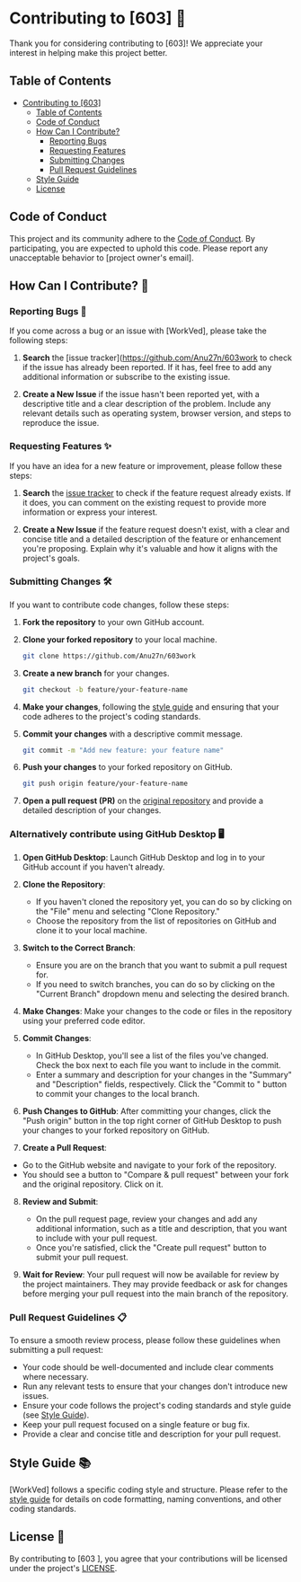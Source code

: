 # Contributing to [603] 🚀

Thank you for considering contributing to [603]! We appreciate your interest in helping make this project better.

## Table of Contents

- [Contributing to \[603\]](#contributing-to-WorkVed-)
  - [Table of Contents](#table-of-contents)
  - [Code of Conduct](#code-of-conduct)
  - [How Can I Contribute?](#how-can-i-contribute)
    - [Reporting Bugs](#reporting-bugs-)
    - [Requesting Features](#requesting-features-)
    - [Submitting Changes](#submitting-changes-)
    - [Pull Request Guidelines](#pull-request-guidelines-)
  - [Style Guide](#style-guide-)
  - [License](#license-)

## Code of Conduct

This project and its community adhere to the [Code of Conduct](CODE_OF_CONDUCT.md). By participating, you are expected to uphold this code. Please report any unacceptable behavior to [project owner's email].

## How Can I Contribute? 🌟

### Reporting Bugs 🐛

If you come across a bug or an issue with [WorkVed], please take the following steps:

1. **Search** the [issue tracker](https://github.com/Anu27n/603work to check if the issue has already been reported. If it has, feel free to add any additional information or subscribe to the existing issue.

2. **Create a New Issue** if the issue hasn't been reported yet, with a descriptive title and a clear description of the problem. Include any relevant details such as operating system, browser version, and steps to reproduce the issue.

### Requesting Features ✨

If you have an idea for a new feature or improvement, please follow these steps:

1. **Search** the [issue tracker](https://github.com/Anu27n/603work) to check if the feature request already exists. If it does, you can comment on the existing request to provide more information or express your interest.

2. **Create a New Issue** if the feature request doesn't exist, with a clear and concise title and a detailed description of the feature or enhancement you're proposing. Explain why it's valuable and how it aligns with the project's goals.

### Submitting Changes 🛠️

If you want to contribute code changes, follow these steps:

1. **Fork the repository** to your own GitHub account.

2. **Clone your forked repository** to your local machine.
    ```bash
    git clone https://github.com/Anu27n/603work
    ```

3. **Create a new branch** for your changes.
    ```bash
    git checkout -b feature/your-feature-name
    ```

4. **Make your changes**, following the [style guide](#style-guide) and ensuring that your code adheres to the project's coding standards.

5. **Commit your changes** with a descriptive commit message.
    ```bash
    git commit -m "Add new feature: your feature name"
    ```

6. **Push your changes** to your forked repository on GitHub.
    ```bash
    git push origin feature/your-feature-name
    ```

7. **Open a pull request (PR)** on the [original repository](https://github.com/Mayank77maruti/603WorkVed) and provide a detailed description of your changes.

### Alternatively contribute using GitHub Desktop 🖥️

1. **Open GitHub Desktop**:
   Launch GitHub Desktop and log in to your GitHub account if you haven't already.

2. **Clone the Repository**:
   - If you haven't cloned the repository yet, you can do so by clicking on the "File" menu and selecting "Clone Repository."
   - Choose the repository from the list of repositories on GitHub and clone it to your local machine.

3. **Switch to the Correct Branch**:
   - Ensure you are on the branch that you want to submit a pull request for.
   - If you need to switch branches, you can do so by clicking on the "Current Branch" dropdown menu and selecting the desired branch.

4. **Make Changes**:
   Make your changes to the code or files in the repository using your preferred code editor.

5. **Commit Changes**:
   - In GitHub Desktop, you'll see a list of the files you've changed. Check the box next to each file you want to include in the commit.
   - Enter a summary and description for your changes in the "Summary" and "Description" fields, respectively. Click the "Commit to <branch-name>" button to commit your changes to the local branch.

6. **Push Changes to GitHub**:
   After committing your changes, click the "Push origin" button in the top right corner of GitHub Desktop to push your changes to your forked repository on GitHub.

7. **Create a Pull Request**:
  - Go to the GitHub website and navigate to your fork of the repository.
  - You should see a button to "Compare & pull request" between your fork and the original repository. Click on it.

8. **Review and Submit**:
   - On the pull request page, review your changes and add any additional information, such as a title and description, that you want to include with your pull request.
   - Once you're satisfied, click the "Create pull request" button to submit your pull request.

9. **Wait for Review**:
    Your pull request will now be available for review by the project maintainers. They may provide feedback or ask for changes before merging your pull request into the main branch of the repository.

### Pull Request Guidelines 📋

To ensure a smooth review process, please follow these guidelines when submitting a pull request:

- Your code should be well-documented and include clear comments where necessary.
- Run any relevant tests to ensure that your changes don't introduce new issues.
- Ensure your code follows the project's coding standards and style guide (see [Style Guide](#style-guide)).
- Keep your pull request focused on a single feature or bug fix.
- Provide a clear and concise title and description for your pull request.

## Style Guide 📚

[WorkVed] follows a specific coding style and structure. Please refer to the [style guide](STYLE_GUIDE.md) for details on code formatting, naming conventions, and other coding standards.

## License 📜

By contributing to [603 ], you agree that your contributions will be licensed under the project's [LICENSE](LICENSE.md).
